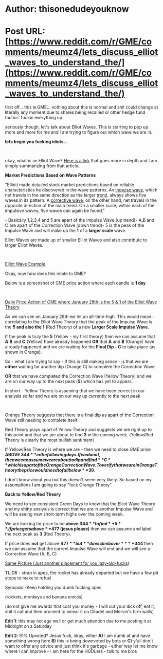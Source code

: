 # Author: thisonedudeyouknow
# Post URL: [https://www.reddit.com/r/GME/comments/meumz4/lets_discuss_elliot_waves_to_understand_the/](https://www.reddit.com/r/GME/comments/meumz4/lets_discuss_elliot_waves_to_understand_the/)


first off... this is GME... nothing about this is normal and shit could change at literally any moment due to shares being recalled or other hedge fund tactics' fuckin everything up.

seriously though, let's talk about Elliot Waves. This is starting to pop up more and more for me and I am trying to figure out which wave we are in.

**lets begin you fucking idiots...**

&#x200B;

okay, what is an Elliot Wave? [Here is a link](https://www.investopedia.com/articles/technical/111401.asp) that goes more in depth and I am simply summarizing from that article.

**Market Predictions Based on Wave Patterns**

"Elliott made detailed stock market predictions based on reliable characteristics he discovered in the wave patterns. An [impulse wave](https://www.investopedia.com/terms/i/impulsewave.asp), which net travels in the same direction as the larger [trend](https://www.investopedia.com/terms/t/trend.asp), always shows five waves in its pattern. A [corrective wave](https://www.investopedia.com/terms/c/corrective-waves.asp), on the other hand, net travels in the opposite direction of the main trend. On a smaller scale, within each of the impulsive waves, five waves can again be found."

\- Basically 1,2,3,4 and 5 are apart of the Impulse Wave (up trend)- A,B and C are apart of the Correction Wave (down trend)- 5 is the peak of the Impulse Wave and will make up the **1** of a **larger scale** wave.

Elliot Waves are made up of smaller Elliot Waves and also contribute to larger Elliot Waves.

&#x200B;

[Elliot Wave Example](https://preview.redd.it/uufs805hzop61.png?width=2773&format=png&auto=webp&s=f4214ba07c9527813b87ec87d527bde564ec432d)

Okay, now how does this relate to GME?

Below is a screenshot of GME price action where each candle is **1 day**

&#x200B;

[Daily Price Action of GME where January 28th is the 5 & 1 of the Elliot Wave Theory](https://preview.redd.it/uioh2mfu0pp61.png?width=2389&format=png&auto=webp&s=b3e11ad326729f3a3a70ee4e4f2a7607e7929069)

As we can see on January 28th we hit an all-time-high. This would mean - correlating to the Elliot Wave Theory that the peak of the Impulse Wave is the **5 and also the 1** (Red Theory) of a new **Larger Scale Impulse Wave**.

If the peak is truly the **5** (Yellow - my first theory) then we can assume that **A** **B** and **C** (Yellow) have already happened **OR** that **A** and **B** (Orange) have already happened and we are waiting for the **Final Dip - C** to take place (as shown in Orange).

So - what I am trying to say - if this is still making sense - is that we are **either** waiting for another dip (Orange C) to complete the Correction Wave

**OR** that we have completed the Correction Wave (Yellow Theory) and we are on our way up to the next peak (**5**) which has yet to appear.

In short -  Yellow Theory is assuming that we have been correct in our analysis so far and we are on our way up currently to the next peak.

&#x200B;

Orange Theory suggests that there is a final dip as apart of the Correction Wave still needing to complete itself.

Red Theory plays apart of Yellow Theory and suggests we are right up to this point and that we are about to find **3** in the coming week. (Yellow/Red Theory is clearly the most bullish sentiment)

If Yellow/Red Theory is where we are - then we need to close GME price **ABOVE $344** in the following days. If we do not, then we can assume we are about to dip and find **C** which is apart of the Orange Correction Wave. To verify that we are in Orange Theory the price would need to fall below **$39**.

I don't know about you but this doesn't seem very likely. So based on my assumptions I am going to say "fuck Orange Theory".

**Back to Yellow/Red Theory**

We need to see consistent Green Days to know that the Elliot Wave Theory and my shitty analysis is correct that we are in another Impulse Wave and will be seeing new short-term highs over the coming week.

We are looking for price to be **above $344** to find **5**. If price gets above **$477 (jesus please)** then we can assume and label the next peak as **3** (Red Theory).

If price does **not** get above **$477** but **does climb over** **$344** then we can assume that the current Impulse Wave will end and we will see a Correction Wave (A, B, C)

[Same Picture \(Just another placement for you lazy-old-fucks\)](https://preview.redd.it/vu8q5fh57pp61.png?width=2389&format=png&auto=webp&s=4f930944a18dd6976caf975024b5d69d7ffb4bd3)

TL;DR - strap in apes, the rocket has already departed but we have a few pit stops to make to refuel

Synopsis -Keep holding you dumb fucking apes

(rockets, monkeys and banana emojis)

(do not give me awards that cost you money - I will cut your dick off, eat it, shit it out and then proceed to smear it on Citadel and Mervin's firm walls)

**Edit 1**: this may not age well or get much attention due to me posting it at Midnight on a Saturday  


**Edit 2**: 91% Upvoted? Jesus fuck, okay, either **A)** I am dumb af and have something wrong here **B)** this is being downvoted by bots or **C)** y'all don't want to offer any advice and just think it's garbage - either way let me know where I can improve - I am here for the HODLers - talk to me bros